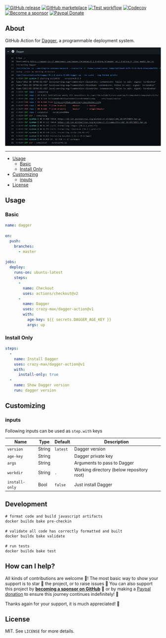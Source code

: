[![GitHub release](https://img.shields.io/github/release/crazy-max/dagger-action.svg?style=flat-square)](https://github.com/crazy-max/dagger-action/releases/latest)
[![GitHub marketplace](https://img.shields.io/badge/marketplace-dager--action-blue?logo=github&style=flat-square)](https://github.com/marketplace/actions/dagger-action)
[![Test workflow](https://img.shields.io/github/workflow/status/crazy-max/dagger-action/test?label=test&logo=github&style=flat-square)](https://github.com/crazy-max/dagger-action/actions?workflow=test)
[![Codecov](https://img.shields.io/codecov/c/github/crazy-max/dagger-action?logo=codecov&style=flat-square)](https://codecov.io/gh/crazy-max/dagger-action)
[![Become a sponsor](https://img.shields.io/badge/sponsor-crazy--max-181717.svg?logo=github&style=flat-square)](https://github.com/sponsors/crazy-max)
[![Paypal Donate](https://img.shields.io/badge/donate-paypal-00457c.svg?logo=paypal&style=flat-square)](https://www.paypal.me/crazyws)

## About

GitHub Action for [Dagger](https://dagger.io), a programmable deployment system.

![Screenshot](.github/dagger-action.png)

___

* [Usage](#usage)
  * [Basic](#basic)
  * [Install Only](#install-only)
* [Customizing](#customizing)
  * [inputs](#inputs)
* [License](#license)

## Usage

### Basic

```yaml
name: dagger

on:
  push:
    branches:
      - master

jobs:
  deploy:
    runs-on: ubuntu-latest
    steps:
      -
        name: Checkout
        uses: actions/checkout@v2
      -
        name: Dagger
        uses: crazy-max/dagger-action@v1
        with:
          age-key: ${{ secrets.DAGGER_AGE_KEY }}
          args: up
```

### Install Only

```yaml
steps:
  -
    name: Install Dagger
    uses: crazy-max/dagger-action@v1
    with:
      install-only: true
  -
    name: Show Dagger version
    run: dagger version
```

## Customizing

### inputs

Following inputs can be used as `step.with` keys

| Name             | Type    | Default      | Description                                                      |
|------------------|---------|--------------|------------------------------------------------------------------|
| `version`        | String  | `latest`     | Dagger version                                                   |
| `age-key`        | String  |              | Dagger private key                                               |
| `args`           | String  |              | Arguments to pass to Dagger                                      |
| `workdir`        | String  | `.`          | Working directory (below repository root)                        |
| `install-only`   | Bool    | `false`      | Just install Dagger                                              |

## Development

```shell
# format code and build javascript artifacts
docker buildx bake pre-checkin

# validate all code has correctly formatted and built
docker buildx bake validate

# run tests
docker buildx bake test
```

## How can I help?

All kinds of contributions are welcome :raised_hands:! The most basic way to show your support is to star :star2:
the project, or to raise issues :speech_balloon: You can also support this project by
[**becoming a sponsor on GitHub**](https://github.com/sponsors/crazy-max) :clap: or by making a
[Paypal donation](https://www.paypal.me/crazyws) to ensure this journey continues indefinitely! :rocket:

Thanks again for your support, it is much appreciated! :pray:

## License

MIT. See `LICENSE` for more details.
